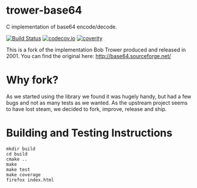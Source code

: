 # trower-base64

C implementation of base64 encode/decode.

[![Build Status](https://travis-ci.org/Comcast/trower-base64.svg?branch=master)](https://travis-ci.org/Comcast/trower-base64) [![codecov.io](http://codecov.io/github/Comcast/trower-base64/coverage.svg?branch=master)](http://codecov.io/github/Comcast/trower-base64?branch=master)
[![coverity](https://img.shields.io/coverity/scan/9029.svg)](https://scan.coverity.com/projects/trower-base64)

This is a fork of the implementation Bob Trower produced and released in 2001.
You can find the original here: http://base64.sourceforge.net/

# Why fork?

As we started using the library we found it was hugely handy, but had a few bugs
and not as many tests as we wanted.  As the upstream project seems to have lost
steam, we decided to fork, improve, release and ship.

# Building and Testing Instructions

```
mkdir build
cd build
cmake ..
make
make test
make coverage
firefox index.html
